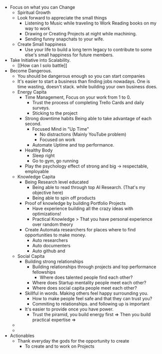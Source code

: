 - Focus on what you can Change
	- Spiritual Growth
	- Look forward to appreciate the small things
		- Listening to Music while traveling to Work Reading books on my way to work
		- Drawing or Creating Projects at night while machining.
		- Sending funny snapchats to your wife.
	- Create Small happiness
		- Use your life to build a long term legacy to contribute to some else's small happiness for future members.
- Take Initiative into Scalability.
	- [[How can I solo battle]]
- Become Dangerous.
	- You should be dangerous enough so you can start companies
	- It's easier to start a business than finding jobs nowadays. One is time wasting, doesn't stack. while building your own business does.
	- Energy Capita
		- Time Management, Focus on your work from 1 to 0.
			- Trust the process of completing Trello Cards and daily surveys.
			- Sticking to the project
		- Strong downtime habits Being able to take advantage of each second.
			- Focused Mind in "Up Time"
				- No distractions (Mainly YouTube problem)
				- Focused on work
			- Automate Uptime and top performance.
		- Healthy Body
			- Sleep right
			- Go to gym, go running
		- Play the psychology effect of strong and big -> respectable, employable
	- Knowledge Capita
		- Being Research level educated
			- Being able to read through top AI Research. (That's my objective here)
			- Being able to spin off products
		- Proof of knowledge by building Portfolio Projects
			- Have experience building all the crazy ideas with optimizations!
			- Practical Knowledge > That you have personal experience over random theory
		- Create Automata researchers for places where to find opportunities to make money.
			- Auto researchers
			- Auto documenters
			- Auto github and
	- Social Capita
		- Building strong relationships
			- Building relationships through projects and top performance fellowships
				- Where does talented people find each other?
			- Where does Startup mentality people meet each other?
			- Where does social capita people meet each other?
		- Skillful in words. Making others feel happy surrounding you.
			- How to make people feel safe and that they can trust you?
			- Commiting to relationships. and following up is important
		- It's easier to provide once you have power.
			- Trust the piramid, you build energy first => Then you build practical expertise =>
	-
	-
- Actionables
	- Thank everyday the gods for the opportunity to create
		- To create and to work on Projects